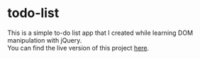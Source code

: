 # todo-list
This is a simple to-do list app that I created while learning DOM manipulation with jQuery.  
You can find the live version of this project [here](https://firuzshoev.github.io/todo-list/).